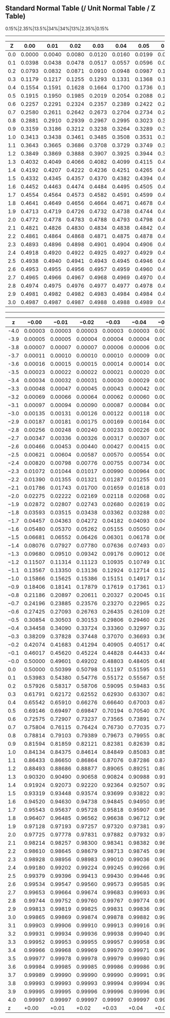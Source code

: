 ## Standard Normal Table (/ Unit Normal Table / Z Table)

0.15%|2.35%|13.5%|34%|34%|13%|2.35%|0.15%

---

Z|0.00|0.01|0.02|0.03|0.04|0.05|0.06|0.07|0.08|0.09
---|---|---|---|---|---|---|---|---|---|---
0.0|0.0000|0.0040|0.0080|0.0120|0.0160|0.0199|0.0239|0.0279|0.0319|0.0359
0.1|0.0398|0.0438|0.0478|0.0517|0.0557|0.0596|0.0636|0.0675|0.0714|0.0753
0.2|0.0793|0.0832|0.0871|0.0910|0.0948|0.0987|0.1026|0.1064|0.1103|0.1141
0.3|0.1179|0.1217|0.1255|0.1293|0.1331|0.1368|0.1406|0.1443|0.1480|0.1517
0.4|0.1554|0.1591|0.1628|0.1664|0.1700|0.1736|0.1772|0.1808|0.1844|0.1879
0.5|0.1915|0.1950|0.1985|0.2019|0.2054|0.2088|0.2123|0.2157|0.2190|0.2224
0.6|0.2257|0.2291|0.2324|0.2357|0.2389|0.2422|0.2454|0.2486|0.2517|0.2549
0.7|0.2580|0.2611|0.2642|0.2673|0.2704|0.2734|0.2764|0.2794|0.2823|0.2852
0.8|0.2881|0.2910|0.2939|0.2967|0.2995|0.3023|0.3051|0.3078|0.3106|0.3133
0.9|0.3159|0.3186|0.3212|0.3238|0.3264|0.3289|0.3315|0.3340|0.3365|0.3389
1.0|0.3413|0.3438|0.3461|0.3485|0.3508|0.3531|0.3554|0.3577|0.3599|0.3621
1.1|0.3643|0.3665|0.3686|0.3708|0.3729|0.3749|0.3770|0.3790|0.3810|0.3830
1.2|0.3849|0.3869|0.3888|0.3907|0.3925|0.3944|0.3962|0.3980|0.3997|0.4015
1.3|0.4032|0.4049|0.4066|0.4082|0.4099|0.4115|0.4131|0.4147|0.4162|0.4177
1.4|0.4192|0.4207|0.4222|0.4236|0.4251|0.4265|0.4279|0.4292|0.4306|0.4319
1.5|0.4332|0.4345|0.4357|0.4370|0.4382|0.4394|0.4406|0.4418|0.4429|0.4441
1.6|0.4452|0.4463|0.4474|0.4484|0.4495|0.4505|0.4515|0.4525|0.4535|0.4545
1.7|0.4554|0.4564|0.4573|0.4582|0.4591|0.4599|0.4608|0.4616|0.4625|0.4633
1.8|0.4641|0.4649|0.4656|0.4664|0.4671|0.4678|0.4686|0.4693|0.4699|0.4706
1.9|0.4713|0.4719|0.4726|0.4732|0.4738|0.4744|0.4750|0.4756|0.4761|0.4767
2.0|0.4772|0.4778|0.4783|0.4788|0.4793|0.4798|0.4803|0.4808|0.4812|0.4817
2.1|0.4821|0.4826|0.4830|0.4834|0.4838|0.4842|0.4846|0.4850|0.4854|0.4857
2.2|0.4861|0.4864|0.4868|0.4871|0.4875|0.4878|0.4881|0.4884|0.4887|0.4890
2.3|0.4893|0.4896|0.4898|0.4901|0.4904|0.4906|0.4909|0.4911|0.4913|0.4916
2.4|0.4918|0.4920|0.4922|0.4925|0.4927|0.4929|0.4931|0.4932|0.4934|0.4936
2.5|0.4938|0.4940|0.4941|0.4943|0.4945|0.4946|0.4948|0.4949|0.4951|0.4952
2.6|0.4953|0.4955|0.4956|0.4957|0.4959|0.4960|0.4961|0.4962|0.4963|0.4964
2.7|0.4965|0.4966|0.4967|0.4968|0.4969|0.4970|0.4971|0.4972|0.4973|0.4974
2.8|0.4974|0.4975|0.4976|0.4977|0.4977|0.4978|0.4979|0.4979|0.4980|0.4981
2.9|0.4981|0.4982|0.4982|0.4983|0.4984|0.4984|0.4985|0.4985|0.4986|0.4986
3.0|0.4987|0.4987|0.4987|0.4988|0.4988|0.4989|0.4989|0.4989|0.4990|0.4990

---

z|−0.00|−0.01|−0.02|−0.03|−0.04|−0.05|−0.06|−0.07|−0.08|−0.09
---|---|---|---|---|---|---|---|---|---|---
-4.0|0.00003|0.00003|0.00003|0.00003|0.00003|0.00003|0.00002|0.00002|0.00002|0.00002
-3.9|0.00005|0.00005|0.00004|0.00004|0.00004|0.00004|0.00004|0.00004|0.00003|0.00003
-3.8|0.00007|0.00007|0.00007|0.00006|0.00006|0.00006|0.00006|0.00005|0.00005|0.00005
-3.7|0.00011|0.00010|0.00010|0.00010|0.00009|0.00009|0.00008|0.00008|0.00008|0.00008
-3.6|0.00016|0.00015|0.00015|0.00014|0.00014|0.00013|0.00013|0.00012|0.00012|0.00011
-3.5|0.00023|0.00022|0.00022|0.00021|0.00020|0.00019|0.00019|0.00018|0.00017|0.00017
−3.4|0.00034|0.00032|0.00031|0.00030|0.00029|0.00028|0.00027|0.00026|0.00025|0.00024
−3.3|0.00048|0.00047|0.00045|0.00043|0.00042|0.00040|0.00039|0.00038|0.00036|0.00035
−3.2|0.00069|0.00066|0.00064|0.00062|0.00060|0.00058|0.00056|0.00054|0.00052|0.00050
−3.1|0.00097|0.00094|0.00090|0.00087|0.00084|0.00082|0.00079|0.00076|0.00074|0.00071
−3.0|0.00135|0.00131|0.00126|0.00122|0.00118|0.00114|0.00111|0.00107|0.00104|0.00100
−2.9|0.00187|0.00181|0.00175|0.00169|0.00164|0.00159|0.00154|0.00149|0.00144|0.00139
−2.8|0.00256|0.00248|0.00240|0.00233|0.00226|0.00219|0.00212|0.00205|0.00199|0.00193
−2.7|0.00347|0.00336|0.00326|0.00317|0.00307|0.00298|0.00289|0.00280|0.00272|0.00264
−2.6|0.00466|0.00453|0.00440|0.00427|0.00415|0.00402|0.00391|0.00379|0.00368|0.00357
−2.5|0.00621|0.00604|0.00587|0.00570|0.00554|0.00539|0.00523|0.00508|0.00494|0.00480
−2.4|0.00820|0.00798|0.00776|0.00755|0.00734|0.00714|0.00695|0.00676|0.00657|0.00639
−2.3|0.01072|0.01044|0.01017|0.00990|0.00964|0.00939|0.00914|0.00889|0.00866|0.00842
−2.2|0.01390|0.01355|0.01321|0.01287|0.01255|0.01222|0.01191|0.01160|0.01130|0.01101
−2.1|0.01786|0.01743|0.01700|0.01659|0.01618|0.01578|0.01539|0.01500|0.01463|0.01426
−2.0|0.02275|0.02222|0.02169|0.02118|0.02068|0.02018|0.01970|0.01923|0.01876|0.01831
−1.9|0.02872|0.02807|0.02743|0.02680|0.02619|0.02559|0.02500|0.02442|0.02385|0.02330
−1.8|0.03593|0.03515|0.03438|0.03362|0.03288|0.03216|0.03144|0.03074|0.03005|0.02938
−1.7|0.04457|0.04363|0.04272|0.04182|0.04093|0.04006|0.03920|0.03836|0.03754|0.03673
−1.6|0.05480|0.05370|0.05262|0.05155|0.05050|0.04947|0.04846|0.04746|0.04648|0.04551
−1.5|0.06681|0.06552|0.06426|0.06301|0.06178|0.06057|0.05938|0.05821|0.05705|0.05592
−1.4|0.08076|0.07927|0.07780|0.07636|0.07493|0.07353|0.07215|0.07078|0.06944|0.06811
−1.3|0.09680|0.09510|0.09342|0.09176|0.09012|0.08851|0.08692|0.08534|0.08379|0.08226
−1.2|0.11507|0.11314|0.11123|0.10935|0.10749|0.10565|0.10383|0.10204|0.10027|0.09853
−1.1|0.13567|0.13350|0.13136|0.12924|0.12714|0.12507|0.12302|0.12100|0.11900|0.11702
−1.0|0.15866|0.15625|0.15386|0.15151|0.14917|0.14686|0.14457|0.14231|0.14007|0.13786
−0.9|0.18406|0.18141|0.17879|0.17619|0.17361|0.17106|0.16853|0.16602|0.16354|0.16109
−0.8|0.21186|0.20897|0.20611|0.20327|0.20045|0.19766|0.19489|0.19215|0.18943|0.18673
−0.7|0.24196|0.23885|0.23576|0.23270|0.22965|0.22663|0.22363|0.22065|0.21770|0.21476
−0.6|0.27425|0.27093|0.26763|0.26435|0.26109|0.25785|0.25463|0.25143|0.24825|0.24510
−0.5|0.30854|0.30503|0.30153|0.29806|0.29460|0.29116|0.28774|0.28434|0.28096|0.27760
−0.4|0.34458|0.34090|0.33724|0.33360|0.32997|0.32636|0.32276|0.31918|0.31561|0.31207
−0.3|0.38209|0.37828|0.37448|0.37070|0.36693|0.36317|0.35942|0.35569|0.35197|0.34827
−0.2|0.42074|0.41683|0.41294|0.40905|0.40517|0.40129|0.39743|0.39358|0.38974|0.38591
−0.1|0.46017|0.45620|0.45224|0.44828|0.44433|0.44038|0.43644|0.43251|0.42858|0.42465
−0.0|0.50000|0.49601|0.49202|0.48803|0.48405|0.48006|0.47608|0.47210|0.46812|0.46414
0.0|0.50000|0.50399|0.50798|0.51197|0.51595|0.51994|0.52392|0.52790|0.53188|0.53586
0.1|0.53983|0.54380|0.54776|0.55172|0.55567|0.55962|0.56360|0.56749|0.57142|0.57535
0.2|0.57926|0.58317|0.58706|0.59095|0.59483|0.59871|0.60257|0.60642|0.61026|0.61409
0.3|0.61791|0.62172|0.62552|0.62930|0.63307|0.63683|0.64058|0.64431|0.64803|0.65173
0.4|0.65542|0.65910|0.66276|0.66640|0.67003|0.67364|0.67724|0.68082|0.68439|0.68793
0.5|0.69146|0.69497|0.69847|0.70194|0.70540|0.70884|0.71226|0.71566|0.71904|0.72240
0.6|0.72575|0.72907|0.73237|0.73565|0.73891|0.74215|0.74537|0.74857|0.75175|0.75490
0.7|0.75804|0.76115|0.76424|0.76730|0.77035|0.77337|0.77637|0.77935|0.78230|0.78524
0.8|0.78814|0.79103|0.79389|0.79673|0.79955|0.80234|0.80511|0.80785|0.81057|0.81327
0.9|0.81594|0.81859|0.82121|0.82381|0.82639|0.82894|0.83147|0.83398|0.83646|0.83891
1.0|0.84134|0.84375|0.84614|0.84849|0.85083|0.85314|0.85543|0.85769|0.85993|0.86214
1.1|0.86433|0.86650|0.86864|0.87076|0.87286|0.87493|0.87698|0.87900|0.88100|0.88298
1.2|0.88493|0.88686|0.88877|0.89065|0.89251|0.89435|0.89617|0.89796|0.89973|0.90147
1.3|0.90320|0.90490|0.90658|0.90824|0.90988|0.91149|0.91308|0.91466|0.91621|0.91774
1.4|0.91924|0.92073|0.92220|0.92364|0.92507|0.92647|0.92785|0.92922|0.93056|0.93189
1.5|0.93319|0.93448|0.93574|0.93699|0.93822|0.93943|0.94062|0.94179|0.94295|0.94408
1.6|0.94520|0.94630|0.94738|0.94845|0.94950|0.95053|0.95154|0.95254|0.95352|0.95449
1.7|0.95543|0.95637|0.95728|0.95818|0.95907|0.95994|0.96080|0.96164|0.96246|0.96327
1.8|0.96407|0.96485|0.96562|0.96638|0.96712|0.96784|0.96856|0.96926|0.96995|0.97062
1.9|0.97128|0.97193|0.97257|0.97320|0.97381|0.97441|0.97500|0.97558|0.97615|0.97670
2.0|0.97725|0.97778|0.97831|0.97882|0.97932|0.97982|0.98030|0.98077|0.98124|0.98169
2.1|0.98214|0.98257|0.98300|0.98341|0.98382|0.98422|0.98461|0.98500|0.98537|0.98574
2.2|0.98610|0.98645|0.98679|0.98713|0.98745|0.98778|0.98809|0.98840|0.98870|0.98899
2.3|0.98928|0.98956|0.98983|0.99010|0.99036|0.99061|0.99086|0.99111|0.99134|0.99158
2.4|0.99180|0.99202|0.99224|0.99245|0.99266|0.99286|0.99305|0.99324|0.99343|0.99361
2.5|0.99379|0.99396|0.99413|0.99430|0.99446|0.99461|0.99477|0.99492|0.99506|0.99520
2.6|0.99534|0.99547|0.99560|0.99573|0.99585|0.99598|0.99609|0.99621|0.99632|0.99643
2.7|0.99653|0.99664|0.99674|0.99683|0.99693|0.99702|0.99711|0.99720|0.99728|0.99736
2.8|0.99744|0.99752|0.99760|0.99767|0.99774|0.99781|0.99788|0.99795|0.99801|0.99807
2.9|0.99813|0.99819|0.99825|0.99831|0.99836|0.99841|0.99846|0.99851|0.99856|0.99861
3.0|0.99865|0.99869|0.99874|0.99878|0.99882|0.99886|0.99889|0.99893|0.99896|0.99900
3.1|0.99903|0.99906|0.99910|0.99913|0.99916|0.99918|0.99921|0.99924|0.99926|0.99929
3.2|0.99931|0.99934|0.99936|0.99938|0.99940|0.99942|0.99944|0.99946|0.99948|0.99950
3.3|0.99952|0.99953|0.99955|0.99957|0.99958|0.99960|0.99961|0.99962|0.99964|0.99965
3.4|0.99966|0.99968|0.99969|0.99970|0.99971|0.99972|0.99973|0.99974|0.99975|0.99976
3.5|0.99977|0.99978|0.99978|0.99979|0.99980|0.99981|0.99981|0.99982|0.99983|0.99983
3.6|0.99984|0.99985|0.99985|0.99986|0.99986|0.99987|0.99987|0.99988|0.99988|0.99989
3.7|0.99989|0.99990|0.99990|0.99990|0.99991|0.99991|0.99992|0.99992|0.99992|0.99992
3.8|0.99993|0.99993|0.99993|0.99994|0.99994|0.99994|0.99994|0.99995|0.99995|0.99995
3.9|0.99995|0.99995|0.99996|0.99996|0.99996|0.99996|0.99996|0.99996|0.99997|0.99997
4.0|0.99997|0.99997|0.99997|0.99997|0.99997|0.99997|0.99998|0.99998|0.99998|0.99998
z|+0.00|+0.01|+0.02|+0.03|+0.04|+0.05|+0.06|+0.07|+0.08|+0.09
